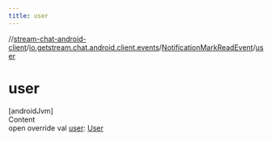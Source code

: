 ```yaml
---
title: user
---
```

//[stream-chat-android-client](../../../index.md)/[io.getstream.chat.android.client.events](../index.md)/[NotificationMarkReadEvent](index.md)/[user](user.md)



# user  
[androidJvm]  
Content  
open override val [user](user.md): [User](../../io.getstream.chat.android.client.models/User/index.md)  



